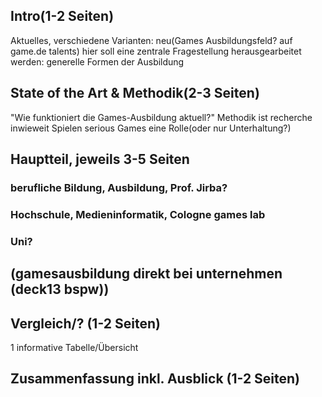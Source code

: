 ## Intro(1-2 Seiten)
Aktuelles, verschiedene Varianten: neu(Games Ausbildungsfeld? auf game.de talents)
hier soll eine zentrale Fragestellung herausgearbeitet werden: generelle Formen der Ausbildung
## State of the Art & Methodik(2-3 Seiten)
"Wie funktioniert die Games-Ausbildung aktuell?"
Methodik ist recherche
inwieweit Spielen serious Games eine Rolle(oder nur Unterhaltung?)
## Hauptteil, jeweils 3-5 Seiten
### berufliche Bildung, Ausbildung, Prof. Jirba?
### Hochschule, Medieninformatik, Cologne games lab
### Uni?
## (gamesausbildung direkt bei unternehmen (deck13 bspw))
## Vergleich/? (1-2 Seiten)
1 informative Tabelle/Übersicht
## Zusammenfassung inkl. Ausblick (1-2 Seiten)
